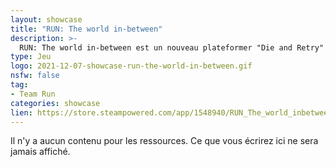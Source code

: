 ```yaml
---
layout: showcase
title: "RUN: The world in-between"
description: >-
  RUN: The world in-between est un nouveau plateformer "Die and Retry" dont le parcours à effectuer se génère de manière procédurale. Sois rapide, saute, cours pour débloquer du nouveau contenu.
type: Jeu
logo: 2021-12-07-showcase-run-the-world-in-between.gif
nsfw: false
tag:
- Team Run 
categories: showcase
lien: https://store.steampowered.com/app/1548940/RUN_The_world_inbetween/
---
```


Il n'y a aucun contenu pour les ressources.
Ce que vous écrirez ici ne sera jamais affiché.
